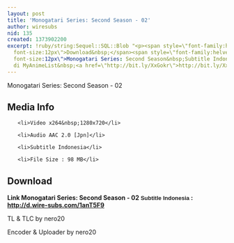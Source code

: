 ```yaml
---
layout: post
title: 'Monogatari Series: Second Season - 02'
author: wiresubs
nid: 135
created: 1373902200
excerpt: !ruby/string:Sequel::SQL::Blob "<p><span style=\"font-family:helvetica neue,arial,helvetica,sans-serif;
  font-size:12px\">Download&nbsp;</span><span style=\"font-family:helvetica neue,arial,helvetica,sans-serif;
  font-size:12px\">Monogatari Series: Second Season&nbsp;Subtitle Indonesia<br />\r\nPreview
  di MyAnimeList&nbsp;<a href=\"http://bit.ly/XxGokr\">http://bit.ly/XxGokr</a></span></p>\r\n"
---
```

<p class="rtecenter">Monogatari Series: Second Season - 02</p>

<h2>Media Info</h2>

<ul>
	<li>Video x264&nbsp;1280x720</li>
	<li>Audio AAC 2.0 [Jpn]</li>
	<li>Subtitle Indonesia</li>
	<li>File Size : 98 MB</li>
</ul>

<h2>Download</h2>

<p><strong>Link&nbsp;Monogatari Series: Second Season</strong><strong>&nbsp;- 02<span style="background-color:rgb(255, 255, 255); font-family:sans-serif,arial,verdana,trebuchet ms; font-size:13px">&nbsp;Subtitle Indonesia</span><strong>&nbsp;:&nbsp; <a href="http://d.wire-subs.com/1anT5F9">http://d.wire-subs.com/1anT5F9</a></strong></strong></p>

<p>TL &amp; TLC by nero20<br />
Encoder &amp; Uploader by nero20</p>
